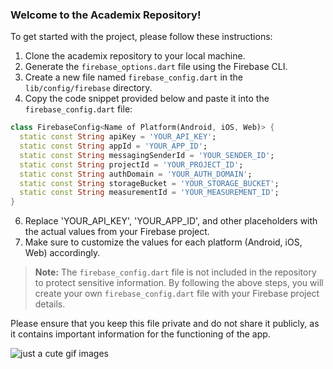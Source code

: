 ### Welcome to the Academix Repository!

To get started with the project, please follow these instructions:

1. Clone the academix repository to your local machine.
2. Generate the `firebase_options.dart` file using the Firebase CLI.
3. Create a new file named `firebase_config.dart` in the `lib/config/firebase` directory.
4. Copy the code snippet provided below and paste it into the `firebase_config.dart` file:

```dart
class FirebaseConfig<Name of Platform(Android, iOS, Web)> {
  static const String apiKey = 'YOUR_API_KEY';
  static const String appId = 'YOUR_APP_ID';
  static const String messagingSenderId = 'YOUR_SENDER_ID';
  static const String projectId = 'YOUR_PROJECT_ID';
  static const String authDomain = 'YOUR_AUTH_DOMAIN';
  static const String storageBucket = 'YOUR_STORAGE_BUCKET';
  static const String measurementId = 'YOUR_MEASUREMENT_ID';
}
```

6. Replace 'YOUR_API_KEY', 'YOUR_APP_ID', and other placeholders with the actual values from your Firebase project.
7. Make sure to customize the values for each platform (Android, iOS, Web) accordingly.

> **Note:** The `firebase_config.dart` file is not included in the repository to protect sensitive information. By following the above steps, you will create your own `firebase_config.dart` file with your Firebase project details.

Please ensure that you keep this file private and do not share it publicly, as it contains important information for the functioning of the app.

![just a cute gif images](https://cdn.dribbble.com/users/1620156/screenshots/14312002/media/972cbdfc25129b9d376f7c0d995b99aa.gif)